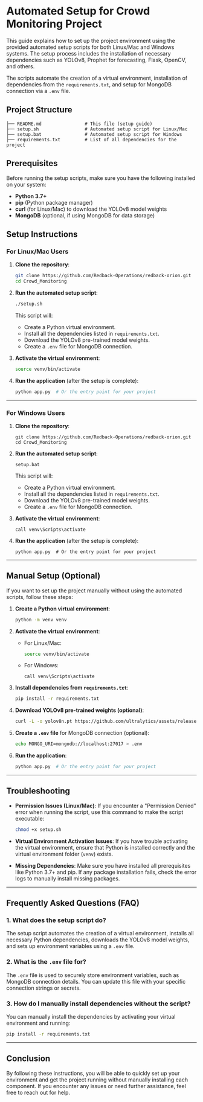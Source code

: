 
# Automated Setup for Crowd Monitoring Project

This guide explains how to set up the project environment using the provided automated setup scripts for both Linux/Mac and Windows systems. The setup process includes the installation of necessary dependencies such as YOLOv8, Prophet for forecasting, Flask, OpenCV, and others.

The scripts automate the creation of a virtual environment, installation of dependencies from the `requirements.txt`, and setup for MongoDB connection via a `.env` file.

## Project Structure

```
├── README.md                # This file (setup guide)
├── setup.sh                 # Automated setup script for Linux/Mac
├── setup.bat                # Automated setup script for Windows
├── requirements.txt         # List of all dependencies for the project
```

## Prerequisites

Before running the setup scripts, make sure you have the following installed on your system:

- **Python 3.7+**
- **pip** (Python package manager)
- **curl** (for Linux/Mac) to download the YOLOv8 model weights
- **MongoDB** (optional, if using MongoDB for data storage)

## Setup Instructions

### For Linux/Mac Users

1. **Clone the repository**:
   ```bash
   git clone https://github.com/Redback-Operations/redback-orion.git
   cd Crowd_Monitoring
   ```

2. **Run the automated setup script**:
   ```bash
   ./setup.sh
   ```

   This script will:
   - Create a Python virtual environment.
   - Install all the dependencies listed in `requirements.txt`.
   - Download the YOLOv8 pre-trained model weights.
   - Create a `.env` file for MongoDB connection.

3. **Activate the virtual environment**:
   ```bash
   source venv/bin/activate
   ```

4. **Run the application** (after the setup is complete):
   ```bash
   python app.py  # Or the entry point for your project
   ```

---

### For Windows Users

1. **Clone the repository**:
   ```batch
   git clone https://github.com/Redback-Operations/redback-orion.git
   cd Crowd_Monitoring
   ```

2. **Run the automated setup script**:
   ```batch
   setup.bat
   ```

   This script will:
   - Create a Python virtual environment.
   - Install all the dependencies listed in `requirements.txt`.
   - Download the YOLOv8 pre-trained model weights.
   - Create a `.env` file for MongoDB connection.

3. **Activate the virtual environment**:
   ```batch
   call venv\Scripts\activate
   ```

4. **Run the application** (after the setup is complete):
   ```batch
   python app.py  # Or the entry point for your project
   ```

---

## Manual Setup (Optional)

If you want to set up the project manually without using the automated scripts, follow these steps:

1. **Create a Python virtual environment**:
   ```bash
   python -m venv venv
   ```

2. **Activate the virtual environment**:
   - For Linux/Mac:
     ```bash
     source venv/bin/activate
     ```
   - For Windows:
     ```batch
     call venv\Scripts\activate
     ```

3. **Install dependencies from `requirements.txt`**:
   ```bash
   pip install -r requirements.txt
   ```

4. **Download YOLOv8 pre-trained weights (optional)**:
   ```bash
   curl -L -o yolov8n.pt https://github.com/ultralytics/assets/releases/download/v0.0.0/yolov8n.pt
   ```

5. **Create a `.env` file** for MongoDB connection (optional):
   ```bash
   echo MONGO_URI=mongodb://localhost:27017 > .env
   ```

6. **Run the application**:
   ```bash
   python app.py  # Or the entry point for your project
   ```

---

## Troubleshooting

- **Permission Issues (Linux/Mac)**: If you encounter a "Permission Denied" error when running the script, use this command to make the script executable:
  ```bash
  chmod +x setup.sh
  ```

- **Virtual Environment Activation Issues**: If you have trouble activating the virtual environment, ensure that Python is installed correctly and the virtual environment folder (`venv`) exists.

- **Missing Dependencies**: Make sure you have installed all prerequisites like Python 3.7+ and pip. If any package installation fails, check the error logs to manually install missing packages.

---

## Frequently Asked Questions (FAQ)

### 1. What does the setup script do?
The setup script automates the creation of a virtual environment, installs all necessary Python dependencies, downloads the YOLOv8 model weights, and sets up environment variables using a `.env` file.

### 2. What is the `.env` file for?
The `.env` file is used to securely store environment variables, such as MongoDB connection details. You can update this file with your specific connection strings or secrets.

### 3. How do I manually install dependencies without the script?
You can manually install the dependencies by activating your virtual environment and running:
```bash
pip install -r requirements.txt
```

---

## Conclusion

By following these instructions, you will be able to quickly set up your environment and get the project running without manually installing each component. If you encounter any issues or need further assistance, feel free to reach out for help.
